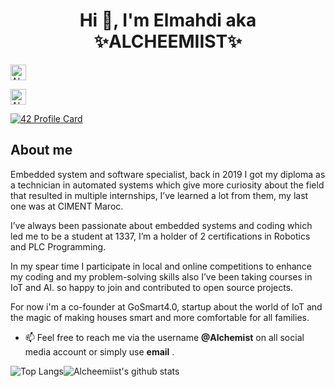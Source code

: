 <h1 align="center"> Hi 👋, I'm Elmahdi aka ✨ALCHEEMIIST✨</h1>


<a href=https://twitter.com/Elaazmi_ElMahdi target="blank"><img align="center" src=https://cdn.jsdelivr.net/npm/simple-icons@3.0.1/icons/twitter.svg alt="Alchemist" height="25" width="25" /> </a>
 
<a href=https://www.linkedin.com/in/elmahdi-elaazmi-80223015b/ target="blank"><img align="center" src=https://cdn.jsdelivr.net/npm/simple-icons@3.0.1/icons/linkedin.svg 
alt="Alchemist" height="25" width="25" /></a>

[![42 Profile Card](https://1337-readme.vercel.app/api/profile?cursus=42&dark=true&login=eelaazmi)](https://github.com/mohouyizme/1337-readme)
</p>

## About me 

Embedded system and software specialist, back in 2019 I got my diploma as a technician in automated systems which give more curiosity about the field that resulted in multiple internships, I’ve learned a lot from them, my last one was at CIMENT Maroc.

I’ve always been passionate about embedded systems and coding which led me to be a student at 1337,
I’m a holder of 2 certifications in Robotics and PLC Programming.

In my spear time I participate in local and online competitions to enhance my coding and my problem-solving skills also I’ve been taking courses in IoT and AI. 
so happy to join and contributed to open source projects.

For now i'm a co-founder at GoSmart4.0, startup about the world of IoT and the magic of making houses smart and more comfortable for all families.

- 📫 Feel free to reach me via the username **@Alchemist** on all social media account or simply use **email** .
 
 
<img alt="Top Langs" src="https://github-readme-stats.vercel.app/api/top-langs/?username=Alcheemiist&hide=html&title_color=ffffff&icon_color=ffffff&text_color=ffffff&bg_color=000000" ><img
alt="Alcheemiist's github stats" src="https://github-readme-stats.vercel.app/api?username=Alcheemiist&amp;show_icons=true&amp;count_private=true&amp;line_height=40&show_icons=true&title_color=ffffff&icon_color=ffffff&text_color=ffffff&bg_color=000000">
